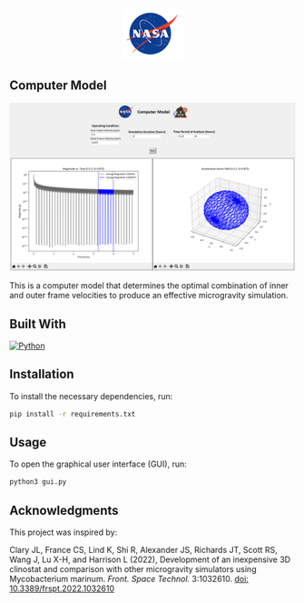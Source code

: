 <!-- PROJECT LOGO -->
<br />
<div align="center">
  <a href="https://public.ksc.nasa.gov/partnerships/capabilities-and-testing/testing-and-labs/microgravity-simulation-support-facility/">
    <img src="images/NASA_logo.png" alt="Logo" style="max-width: 100%; height: auto;">
  </a>
</div>

## Computer Model

<div align="center">
  <img src="images/example.png" alt="example" style="max-width: 100%; height: auto;">
</div>

This is a computer model that determines the optimal combination of inner and outer frame velocities to produce an effective microgravity simulation.

## Built With

[![Python][python-logo]](https://www.python.org/)

[python-logo]: https://img.shields.io/badge/Python-3776AB?style=for-the-badge&logo=python&logoColor=white

## Installation

To install the necessary dependencies, run:

```bash
pip install -r requirements.txt
```

## Usage

To open the graphical user interface (GUI), run:

```bash
python3 gui.py
```

## Acknowledgments

This project was inspired by:

Clary JL, France CS, Lind K, Shi R, Alexander JS, Richards JT, Scott RS, Wang J, Lu X-H, and Harrison L (2022), Development of an inexpensive 3D clinostat and comparison with other microgravity simulators using Mycobacterium marinum. _Front. Space Technol._ 3:1032610. [doi: 10.3389/frspt.2022.1032610](https://doi.org/10.3389/frspt.2022.1032610)
